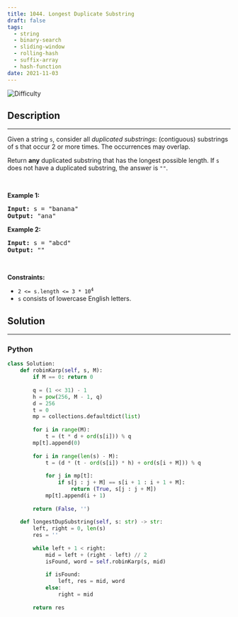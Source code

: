 ```yaml
---
title: 1044. Longest Duplicate Substring
draft: false
tags: 
  - string
  - binary-search
  - sliding-window
  - rolling-hash
  - suffix-array
  - hash-function
date: 2021-11-03
---
```


![Difficulty](https://img.shields.io/badge/Difficulty-Hard-blue.svg)

## Description

---
<p>Given a string <code>s</code>, consider all <em>duplicated substrings</em>: (contiguous) substrings of s that occur 2 or more times.&nbsp;The occurrences&nbsp;may overlap.</p>

<p>Return <strong>any</strong> duplicated&nbsp;substring that has the longest possible length.&nbsp;If <code>s</code> does not have a duplicated substring, the answer is <code>&quot;&quot;</code>.</p>

<p>&nbsp;</p>
<p><strong class="example">Example 1:</strong></p>
<pre><strong>Input:</strong> s = "banana"
<strong>Output:</strong> "ana"
</pre><p><strong class="example">Example 2:</strong></p>
<pre><strong>Input:</strong> s = "abcd"
<strong>Output:</strong> ""
</pre>
<p>&nbsp;</p>
<p><strong>Constraints:</strong></p>

<ul>
	<li><code>2 &lt;= s.length &lt;= 3 * 10<sup>4</sup></code></li>
	<li><code>s</code> consists of lowercase English letters.</li>
</ul>


## Solution

---
### Python
``` py title='longest-duplicate-substring'
class Solution:
    def robinKarp(self, s, M):
        if M == 0: return 0
        
        q = (1 << 31) - 1
        h = pow(256, M - 1, q)
        d = 256
        t = 0
        mp = collections.defaultdict(list)
        
        for i in range(M):
            t = (t * d + ord(s[i])) % q
        mp[t].append(0)
        
        for i in range(len(s) - M):
            t = (d * (t - ord(s[i]) * h) + ord(s[i + M])) % q
            
            for j in mp[t]:
                if s[j : j + M] == s[i + 1 : i + 1 + M]:
                    return (True, s[j : j + M])
            mp[t].append(i + 1)
        
        return (False, '')
        
    def longestDupSubstring(self, s: str) -> str:
        left, right = 0, len(s)
        res = ''
        
        while left + 1 < right:
            mid = left + (right - left) // 2
            isFound, word = self.robinKarp(s, mid)
            
            if isFound:
                left, res = mid, word
            else:
                right = mid
            
        return res
        

```

